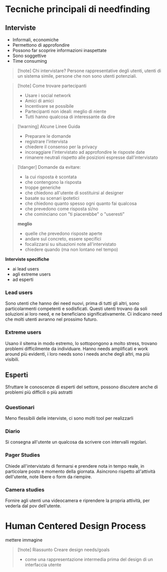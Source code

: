# Tecniche principali di needfinding
## Interviste 
- Informali, economiche
- Permettono di approfondire
- Possono far scoprire informazioni inaspettate
- Sono soggettive
- Time consuming

>[!note] Chi intervistare?
>Persone rappresentative degli utenti, utenti di un sistema simile, persone che non sono utenti potenziali.

>[!note] Come trovare partecipanti
>- Usare i social network
>- Amici di amici
>- Incentivare se possibile
>- Partecipanti non ideali: meglio di niente
>- Tutti hanno qualcosa di interessante da dire

>[!warning] Alcune Linee Guida
>- Preparare le domande
>- registrare l'intervista
>- chiedere il consenso per la privacy
>- incoraggiare l'intervistato ad approfondire le risposte date
>- rimanere neutrali rispetto alle posizioni espresse dall'intervistato

>[!danger] Domande da evitare:
>- la cui risposta è scontata
>- che contengono la risposta
>- troppe generiche
>- che chiedono all'utente di sostituirsi al designer
>- basate su scenari ipotetici
>- che chiedono quanto spesso ogni quanto fai qualcosa
>- che prevedono come risposta sì/no
>- che cominciano con "ti piacerebbe" o "useresti"
>
>**meglio**
>- quelle che prevedono risposte aperte
>- andare sul concreto, essere specifici
>- focalizzarsi su situazioni note all'intervistato
>- chiedere quando (ma non lontano nel tempo)


**Interviste specifiche**
- ai lead users
- agli extreme users
- ad esperti
### Lead users
Sono utenti che hanno dei need nuovi, prima di tutti gli altri, sono particolarmenti competenti e sodisficati. Questi utenti trovano da soli soluzioni ai loro need, e ne beneficiano significativamente. Ci indicano need che molti utenti avranno nel prossimo futuro.
### Extreme users
Usano il sitema in modo estremo, lo sottopongono a molto stress, trovano problemi difficilmente da individuare. Hanno needs amplificati e work around più evidenti, i loro needs sono i needs anche degli altri, ma più visibili.

## Esperti
Sfruttare le conoscenze di esperti del settore, possono discutere anche di problemi più difficili o più astratti

##
### Questionari 
Meno flessibili delle interviste, ci sono molti tool per realizzarli
### Diario
Si consegna all'utente un qualcosa da scrivere con intervalli regolari. 
### Pager Studies
Chiede all'intervistato di fermarsi e prendere nota in tempo reale, in particolare posto e momento della giornata. Asincrono rispetto all'attività dell'utente, note libere o form da riempire.
### Camera studies
Fornire agli utenti una videocamera e riprendere la propria attività, per vederla dal pov dell'utente.

# Human Centered Design Process
 mettere immagine
 >[!note] Riassunto
 >Creare design needs/goals
 >- come una rappresentazione intermedia prima del design di un interfaccia utente
 
